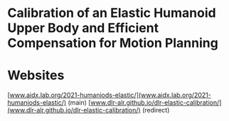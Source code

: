 # Calibration of an Elastic Humanoid Upper Body and Efficient Compensation for Motion Planning


# Websites
[www.aidx.lab.org/2021-humaniods-elastic/](www.aidx.lab.org/2021-humaniods-elastic/) (main)
[www.dlr-alr.github.io/dlr-elastic-calibration/](www.dlr-alr.github.io/dlr-elastic-calibration/) (redirect)

